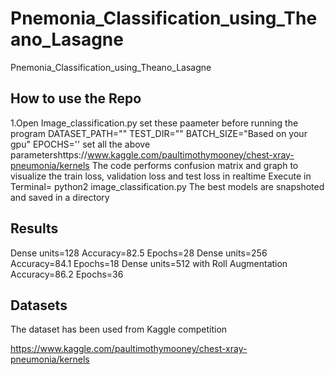# Pnemonia_Classification_using_Theano_Lasagne
Pnemonia_Classification_using_Theano_Lasagne

## How to use the Repo
   1.Open Image_classification.py
    set these paameter before running the program
    DATASET_PATH=""
    TEST_DIR=""
    BATCH_SIZE="Based on your gpu"
    EPOCHS=''
    set all the above parametershttps://www.kaggle.com/paultimothymooney/chest-xray-pneumonia/kernels
    The code performs confusion matrix and graph to visualize the train loss, validation loss and test loss in realtime
    Execute in Terminal= python2 image_classification.py
    The best models are snapshoted and saved in a directory  
## Results
  Dense units=128 Accuracy=82.5 Epochs=28
  Dense units=256 Accuracy=84.1 Epochs=18
  Dense units=512 with Roll Augmentation Accuracy=86.2 Epochs=36

## Datasets
  The dataset has been used from Kaggle competition
  
  https://www.kaggle.com/paultimothymooney/chest-xray-pneumonia/kernels




   
    
